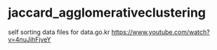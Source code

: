# jaccard_agglomerativeclustering
self sorting data files for data.go.kr
https://www.youtube.com/watch?v=4nuJihFjveY
